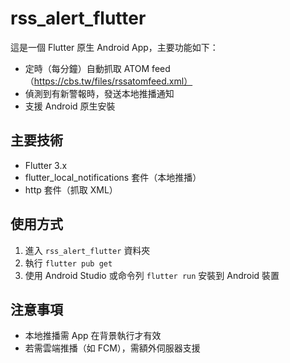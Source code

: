 # rss_alert_flutter

這是一個 Flutter 原生 Android App，主要功能如下：

- 定時（每分鐘）自動抓取 ATOM feed（https://cbs.tw/files/rssatomfeed.xml）
- 偵測到有新警報時，發送本地推播通知
- 支援 Android 原生安裝

## 主要技術
- Flutter 3.x
- flutter_local_notifications 套件（本地推播）
- http 套件（抓取 XML）

## 使用方式
1. 進入 `rss_alert_flutter` 資料夾
2. 執行 `flutter pub get`
3. 使用 Android Studio 或命令列 `flutter run` 安裝到 Android 裝置

## 注意事項
- 本地推播需 App 在背景執行才有效
- 若需雲端推播（如 FCM），需額外伺服器支援 